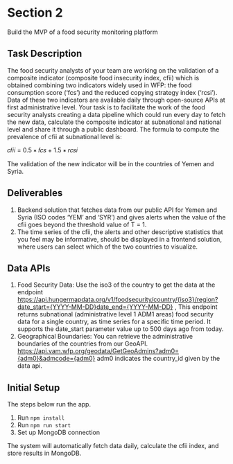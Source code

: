 # Section 2
Build the MVP of a food security monitoring platform

## Task Description
The food security analysts of your team are working on the validation of a composite indicator (composite food insecurity index, cfii) which is obtained combining two indicators widely used in WFP: the food consumption score (‘fcs’) and the reduced copying strategy index (‘rcsi’). Data of these two indicators are available daily through open-source APIs at first administrative level.
Your task is to facilitate the work of the food security analysts creating a data pipeline which could run every day to fetch the new data, calculate the composite indicator at subnational and national level and share it through a public dashboard. The formula to compute the prevalence of cfii at subnational level is: 

𝑐𝑓𝑖𝑖 = 0.5 ∗ 𝑓𝑐𝑠 + 1.5 ∗ 𝑟𝑐𝑠𝑖

The validation of the new indicator will be in the countries of Yemen and Syria.

## Deliverables
1. Backend solution that fetches data from our public API for Yemen and Syria (ISO codes ‘YEM’ and ‘SYR’) and gives alerts when the value of the cfii goes beyond the threshold value of T = 1.
2. The time series of the cfii, the alerts and other descriptive statistics that you feel may be informative, should be displayed in a frontend solution, where users can select which of the two countries to visualize.

## Data APIs
1. Food Security Data: Use the iso3 of the country to get the data at the endpoint
https://api.hungermapdata.org/v1/foodsecurity/country/{iso3}/region?date_start={YYYY-MM-DD}date_end={YYYY-MM-DD} ,
This endpoint returns subnational (administrative level 1 ADM1 areas) food security data for a single country, as time series for a specific time period. It supports the date_start parameter value up to 500 days ago from today.
2. Geographical Boundaries: You can retrieve the administrative boundaries of the countries from our GeoAPI.
https://api.vam.wfp.org/geodata/GetGeoAdmins?adm0={adm0}&admcode={adm0}
adm0 indicates the country_id given by the data api.


## Initial Setup

The steps below run the app.

1. Run `npm install`
2. Run `npm run start`
3. Set up MongoDB connection

The system will automatically fetch data daily, calculate the cfii index, and store results in MongoDB.

<!-- 1. Run `npm install`
2. Run `npm run build`
3. Run `npm run start`
4. Set up MongoDB connection -->

<!-- The frontend will display the data in real-time with interactive charts and alerts. -->
<!-- 5. Run the React frontend separately -->
<!-- 4. Open your browser to [localhost:[PORT_NUMBER_PROVIDED]](http://localhost:[PORT_NUMBER_PROVIDED]) -->